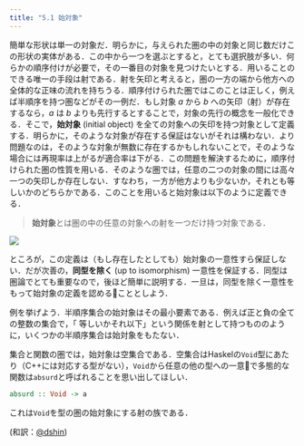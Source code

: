 ```yaml
---
title: "5.1 始対象"
---
```


簡単な形状は単一の対象だ．明らかに，与えられた圏の中の対象と同じ数だけこの形状の実体がある．この中から一つを選ぶとすると，とても選択肢が多い．何らかの順序付けが必要で，その一番目の対象を見つけたいとする．用いることのできる唯一の手段は射である．射を矢印と考えると，圏の一方の端から他方への全体的な正味の流れを持ちうる．順序付けられた圏ではこのことは正しく，例えば半順序を持つ圏などがその一例だ．もし対象 $a$ から $b$ への矢印（射）が存在するなら，$a$ は $b$ よりも先行するとすることで，対象の先行の概念を一般化できる．そこで，**始対象** (initial object) を全ての対象への矢印を持つ対象として定義する．明らかに，そのような対象が存在する保証はないがそれは構わない．より問題なのは，そのような対象が無数に存在するかもしれないことで，そのような場合には再現率は上がるが適合率は下がる．この問題を解決するために，順序付けられた圏の性質を用いる．そのような圏では，任意の二つの対象の間には高々一つの矢印しか存在しない．すなわち，一方が他方よりも少ないか，それとも等しいかのどちらかである．このことを用いると始対象は以下のように定義できる．

> **始対象**とは圏の中の任意の対象への射を一つだけ持つ対象である．

![](https://storage.googleapis.com/zenn-user-upload/9yh2mko2dgzl54x934t9fhi4ejhf)

ところが，この定義は（もし存在したとしても）始対象の一意性すら保証しない．だが次善の，**同型を除く** (up to isomorphism) 一意性を保証する．同型は圏論でとても重要なので，後ほど簡単に説明する．一旦は，同型を除く一意性をもって始対象の定義を認めることとしよう．

例を挙げよう．半順序集合の始対象はその最小要素である．例えば正と負の全ての整数の集合で，「
等しいかそれ以下」という関係を射として持つもののように，いくつかの半順序集合は始対象をもたない．

集合と関数の圏では，始対象は空集合である．空集合はHaskelの`Void`型にあたり（C++には対応する型がない），`Void`から任意の他の型への一意で多態的な関数は`absurd`と呼ばれることを思い出してほしい．

```haskell
absurd :: Void -> a
```

これは`Void`を型の圏の始対象にする射の族である．

(和訳：[@dshin](https://zenn.dev/dshin))
